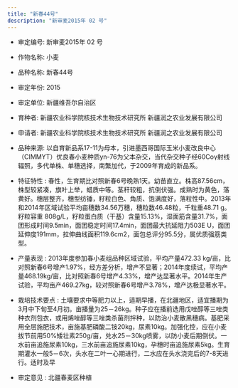 ```yaml
---
title: "新春44号"
description: "新审麦2015年 02 号"
---
```

* 审定编号:  新审麦2015年 02 号

*  作物名称:  小麦

*  品种名称:  新春44号

*  审定年份:  2015

*  审定单位:  新疆维吾尔自治区

* 育种者:  新疆农业科学院核技术生物技术研究所
新疆润之农业发展有限公司

*  申请者:  新疆农业科学院核技术生物技术研究所
新疆润之农业发展有限公司

*  品种来源:  以自育新品系17-11为母本，引进墨西哥国际玉米小麦改良中心（CIMMYT）优良春小麦种质yn-76为父本杂交，当代杂交种子经60Coγ射线辐照，多代单株、单穗选择，南繁加代，于2009年育成的新品系。

*  特征特性 : 
春性，生育期比对照新春6号晚熟1天。幼苗直立。株高87.56cm，株型较紧凑，旗叶上举，蜡质中等。茎秆较粗，抗倒伏强。成熟时为黄色，落黄好。穗层整齐，穗型纺锤，籽粒白色、角质、饱满度好，落粒性中。2013年和2014年区域试验平均亩穗数34.56万穗，穗粒数46.48粒，千粒重48.71 g。籽粒容重 808g/L，籽粒蛋白质（干基）含量15.13%，湿面筋含量31.7%，面团形成时间9.5min，面团稳定时间17.4min，面团最大抗延阻力503E U，面团延伸度191mm，拉伸曲线面积119.6cm2，面包总评分95.5分，属优质强筋类型。
 
*  产量表现 : 
2013年度参加春小麦组品种区域试验，平均产量472.33 kg/亩，比对照新春6号增产1.97%，经方差分析，增产不显著；2014年度续试，平均产量468.19kg/亩，比对照新春6号增产4.33%，增产达显著水平。2014年生产试验，平均亩产469.27kg，较对照新春6号增产3.78%，增产达极显著水平。

*  栽培技术要点 : 
土壤要求中等肥力以上，适期早播，在北疆地区，适宜播期为3月中下旬至4月初。亩播量为25－26kg。种子应在播前选用戊唑醇等三唑类种衣剂包衣，或用烯唑醇等三唑类杀菌剂拌种，以防治小麦散黑穗病。基肥采用全层施肥技术，亩施基肥磷酸二铵20kg，尿素10kg。加强化控，应在小麦拔节前用50%矮壮素250g/亩，兑水25－30kg喷雾，以防小麦后期倒伏。一水前亩追施尿素10kg，三水前亩追施尿素10kg，孕穗时亩追施尿素5kg。生育期灌水一般5－6次，头水在二叶一心期进行，二水应在头水浇完后的7-8天进行。适时及早

*  审定意见 : 
北疆春麦区种植
